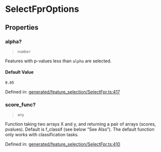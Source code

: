 # SelectFprOptions

## Properties

### alpha?

> `number`

Features with p-values less than `alpha` are selected.

#### Default Value

`0.05`

Defined in:  [generated/feature\_selection/SelectFpr.ts:417](https://github.com/transitive-bullshit/scikit-learn-ts/blob/92ab806/packages/sklearn/src/generated/feature_selection/SelectFpr.ts#L417)

### score\_func?

> `any`

Function taking two arrays X and y, and returning a pair of arrays (scores, pvalues). Default is f\_classif (see below “See Also”). The default function only works with classification tasks.

Defined in:  [generated/feature\_selection/SelectFpr.ts:410](https://github.com/transitive-bullshit/scikit-learn-ts/blob/92ab806/packages/sklearn/src/generated/feature_selection/SelectFpr.ts#L410)
